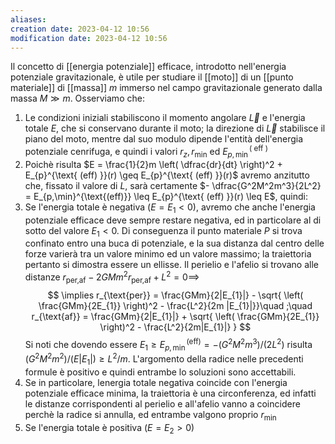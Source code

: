 ```yaml
---
aliases: 
creation date: 2023-04-12 10:56
modification date: 2023-04-12 10:56
---
```


Il concetto di [[energia potenziale]] efficace, introdotto nell'energia potenziale gravitazionale, è utile per studiare il [[moto]] di un [[punto materiale]] di [[massa]] $m$ immerso nel campo gravitazionale generato dalla massa $M \gg m$. 
Osserviamo che:
1. Le condizioni iniziali stabiliscono il momento angolare $\vec{L}$ e l'energia totale $E$, che si conservano durante il moto; la direzione di $\vec{L}$ stabilisce il piano del moto, mentre dal suo modulo dipende l'entità dell'energia potenziale cenrifuga, e quindi i valori $r_{z},r_{\min}$ ed $E_{p,\min}^{(\text{ eff })}$
2. Poichè risulta $E = \frac{1}{2}m \left( \dfrac{dr}{dt} \right)^2 + E_{p}^{\text{ (eff) }}(r) \geq E_{p}^{\text{ (eff) }}(r)$ avremo anzitutto che, fissato il valore di $L$, sarà certamente $- \dfrac{G^2M^2m^3}{2L^2} = E_{p,\min}^{\text{(eff)}} \leq E_{p}^{\text{ (eff) }}(r) \leq E$, quindi:
3. Se l'energia totale è negativa $(E = E_{1} < 0)$, avremo che anche l'energia potenziale efficace deve sempre restare negativa, ed in particolare al di sotto del valore $E_{1} < 0$. Di conseguenza il punto materiale $P$ si trova confinato entro una buca di potenziale, e la sua distanza dal centro delle forze varierà tra un valore minimo ed un valore massimo; la traiettoria pertanto si dimostra essere un ellisse.
   Il perielio e l'afelio si trovano alle distanze $r_{\text{per,af}} - 2GMm^2r_{\text{per,af}} + L^2 = 0 \implies$
   $$ \implies r_{\text{per}} = \frac{GMm}{2|E_{1}|} - \sqrt{ \left( \frac{GMm}{2E_{1}} \right)^2 - \frac{L^2}{2m |E_{1}|}}\quad ;\quad r_{\text{af}} = \frac{GMm}{2|E_{1}|} + \sqrt{ \left( \frac{GMm}{2E_{1}} \right)^2 - \frac{L^2}{2m|E_{1}|} } $$
   Si noti che dovendo essere $E_{1} \geq E_{p,\min}^{\text{(eff)}} = -(G^2M^2m^3 )/(2L^2)$ risulta $(G^2M^2m^2) / (E|E_{1}|) \geq L^2 / m$.
   L'argomento della radice nelle precedenti formule è positivo e quindi entrambe lo soluzioni sono accettabili.
4. Se in particolare, lenergia totale negativa coincide con l'energia potenziale efficace minima, la traiettoria è una circonferenza, ed infatti le distanze corrispondenti al perielio e all'afelio vanno a coincidere perchè la radice si annulla, ed entrambe valgono proprio $r_{\min}$
5. Se l'energia totale è positiva $(E = E_{2} > 0)$